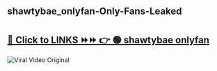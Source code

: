 
 ## shawtybae_onlyfan-Only-Fans-Leaked

# <h2><a href="https://clipsfans.com/shawtybae_onlyfan&ref=git">🔗 Click to LINKS ⏩⏩ 👉 🟢 shawtybae onlyfan </a></h2>

<a href="https://clipsfans.com/shawtybae_onlyfan&ref=git" rel="nofollow" data-target="animated-image.originalLink"><img src="https://i.ibb.co.com/xMMVF88/686577567.gif" alt="Viral Video Original" style="max-width: 100%; display: inline-block;" data-target="animated-image.originalImage"></a>
